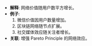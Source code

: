 - **解释**: 网络价值随用户数平方增长。
- **例子**:
	1. 微信价值因用户数量增加。
	2. 区块链网络随节点扩展。
	3. 社交媒体效应随关注者增长。
- **关联**: 增强 Pareto Principle 的网络效应。
